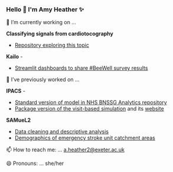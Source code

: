 ### Hello 👋 I'm Amy Heather ✨

🌱 I’m currently working on ...

**Classifying signals from cardiotocography**
* [Repository exploring this topic](https://github.com/MichaelAllen1966/ctg_exploratory)

**Kailo** -
* [Streamlit dashboards to share #BeeWell survey results](https://github.com/kailo-beewell/standard_school_dashboards)

🔭 I’ve previously worked on ...

**IPACS** -
* [Standard version of model in NHS BNSSG Analytics repository](https://github.com/nhs-bnssg-analytics/ipacs-model)
* [Package version of the visit-based simulation](https://github.com/amyheather/ipacs) and its [website](https://amyheather.github.io/ipacs/)

**SAMueL2**
* [Data cleaning and descriptive analysis](https://github.com/samuel-book/samuel_2_data_prep)
* [Demographics of emergency stroke unit catchment areas](https://github.com/samuel-book/stroke_unit_demographics)

📫 How to reach me: ...
a.heather2@exeter.ac.uk

😄 Pronouns: ...
she/her
